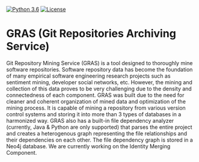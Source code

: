 [![Python 3.6](https://img.shields.io/badge/python-3.6-blue.svg)](https://www.python.org/downloads/release/python-360/) [![License](https://img.shields.io/badge/License-BSD%203--Clause-orange.svg)](https://opensource.org/licenses/BSD-3-Clause)

# GRAS (Git Repositories Archiving Service)

Git Repository Mining Service (GRAS) is a tool designed to thoroughly mine software repositories. Software repository data has become the foundation of many empirical software engineering research projects such as sentiment mining, developer social networks, etc. However, the mining and collection of this data proves to be very challenging due to the density and connectedness of each component. GRAS was built due to the need for cleaner and coherent organization of mined data and optimization of the mining process. It is capable of mining a repository from various version control systems and storing it into more than 3 types of databases in a harmonized way. GRAS also has a built-in file dependency analyzer (currently, Java & Python are only supported) that parses the entire project and creates a heterogenous graph representing the file relationships and their dependencies on each other. The file dependency graph is stored in a Neo4j database. We are currently working on the Identity Merging Component. 

